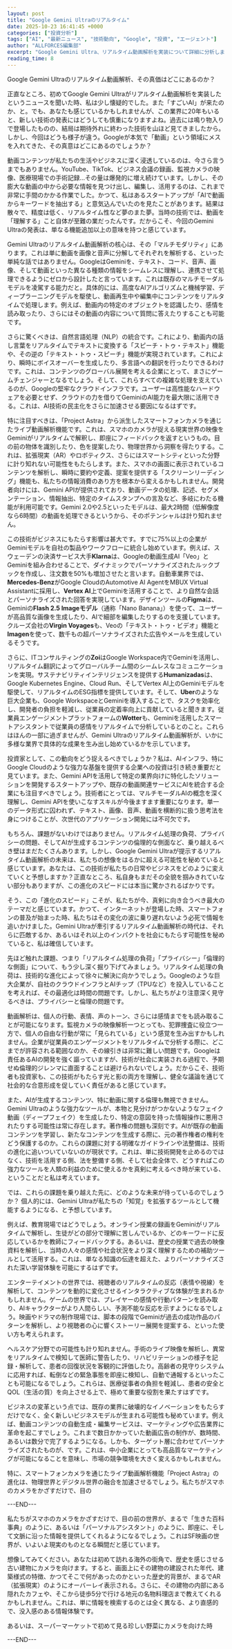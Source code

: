 ```yaml
---
layout: post
title: "Google Gemini Ultraのリアルタイム"
date: 2025-10-23 16:41:45 +0000
categories: ["投資分析"]
tags: ["AI", "最新ニュース", "技術動向", "Google", "投資", "エージェント"]
author: "ALLFORCES編集部"
excerpt: "Google Gemini Ultra、リアルタイム動画解析を実装について詳細に分析します。"
reading_time: 8
---
```


Google Gemini Ultraのリアルタイム動画解析、その真価はどこにあるのか？

正直なところ、初めてGoogle Gemini Ultraがリアルタイム動画解析を実装したというニュースを聞いた時、私は少し懐疑的でした。また「すごいAI」が来たのか、と。でも、あなたも感じているかもしれませんが、この業界に20年もいると、新しい技術の発表にはどうしても慎重になりますよね。過去には鳴り物入りで登場したものの、結局は期待外れに終わった技術を山ほど見てきましたから。しかし、今回はどうも様子が違う。Googleが本気で「動画」という領域にメスを入れてきた、その真意はどこにあるのでしょうか？

動画コンテンツが私たちの生活やビジネスに深く浸透しているのは、今さら言うまでもありません。YouTube、TikTok、ビジネス会議の録画、監視カメラの映像、医療現場での手術記録…その量は爆発的に増え続けています。しかし、その膨大な動画の中から必要な情報を見つけ出し、編集し、活用するのは、これまで非常に手間のかかる作業でした。かつて、私はあるスタートアップが「AIで動画からキーワードを抽出する」と意気込んでいたのを見たことがあります。結果は散々で、精度は低く、リアルタイム性など夢のまた夢。当時の技術では、動画を「理解する」こと自体が至難の業だったんです。だからこそ、今回のGemini Ultraの発表は、単なる機能追加以上の意味を持つと感じています。

Gemini Ultraのリアルタイム動画解析の核心は、その「マルチモダリティ」にあります。これは単に動画を画像と音声に分解してそれぞれを解析する、といった単純な話ではありません。GoogleはGeminiを、テキスト、コード、音声、画像、そして動画といった異なる種類の情報をシームレスに理解し、連携させて処理できるようにゼロから設計したと言っています。これは既存のマルチモーダルモデルを凌駕する能力だと。具体的には、高度なAIアルゴリズムと機械学習、ディープラーニングモデルを駆使し、動画再生中や編集中にコンテンツをリアルタイムで処理します。例えば、動画内の特定のオブジェクトを認識したり、感情を読み取ったり、さらにはその動画の内容について質問に答えたりすることも可能です。

さらに驚くべきは、自然言語処理（NLP）の統合です。これにより、動画内の話し言葉をリアルタイムでテキストに変換する「スピーチ・トゥ・テキスト」機能や、その逆の「テキスト・トゥ・スピーチ」機能が実現されています。これにより、瞬時にボイスオーバーを生成したり、多言語への翻訳を行ったりできるわけです。これは、コンテンツのグローバル展開を考える企業にとって、まさにゲームチェンジャーとなるでしょう。そして、これらすべての複雑な処理を支えているのが、Googleの堅牢なクラウドインフラです。ユーザーは高性能なハードウェアを必要とせず、クラウドの力を借りてGeminiのAI能力を最大限に活用できる。これは、AI技術の民主化をさらに加速させる要因になるはずです。

特に注目すべきは、「Project Astra」から派生したスマートフォンカメラを通じたライブ動画解析機能です。これは、スマホのカメラが捉える現実世界の映像をGeminiがリアルタイムで解釈し、即座にフィードバックを返すというもの。目の前の物体を識別したり、色を提案したり、物理世界から洞察を得たりする。これは、拡張現実（AR）やロボティクス、さらにはスマートシティといった分野に計り知れない可能性をもたらします。また、スマホの画面に表示されているコンテンツを解析し、瞬時に要約や定義、提案を提供する「スクリーンリーディング」機能も、私たちの情報消費のあり方を根本から変えるかもしれません。開発者向けには、Gemini APIが提供されており、動画データの処理、記述、セグメンテーション、情報抽出、特定のタイムスタンプへの言及など、多岐にわたる機能が利用可能です。Gemini 2.0や2.5といったモデルは、最大2時間（低解像度なら6時間）の動画を処理できるというから、そのポテンシャルは計り知れません。

この技術がビジネスにもたらす影響は甚大です。すでに75%以上の企業がGeminiモデルを自社の製品やワークフローに統合し始めています。例えば、スウェーデンの決済サービス大手**Klarna**は、Googleの動画生成AI「Veo」とGeminiを組み合わせることで、ダイナミックでパーソナライズされたルックブックを作成し、注文数を50%も増加させたと言います。自動車業界では、**Mercedes-Benz**がGoogle CloudのAutomotive AI AgentをMBUX Virtual Assistantに採用し、**Vertex AI**上でGeminiを活用することで、より自然な会話とパーソナライズされた回答を実現しています。デザインツールの**Figma**は、Geminiの**Flash 2.5 Imageモデル**（通称「Nano Banana」）を使って、ユーザーが高品質な画像を生成したり、AIで細部を編集したりするのを支援しています。クルーズ会社の**Virgin Voyages**も、Veoの「テキスト・トゥ・ビデオ」機能と**Imagen**を使って、数千もの超パーソナライズされた広告やメールを生成しているそうです。

さらに、ITコンサルティングの**Zoi**はGoogle Workspace内でGeminiを活用し、リアルタイム翻訳によってグローバルチーム間のシームレスなコミュニケーションを実現。サステナビリティインテリジェンスを提供する**Humanizadas**は、Google Kubernetes Engine、Cloud Run、そしてVertex AI上のGeminiモデルを駆使して、リアルタイムのESG指標を提供しています。そして、**Uber**のような巨大企業も、Google WorkspaceとGeminiを導入することで、タスクを効率化し、開発者の負担を軽減し、従業員の定着率向上に貢献していると聞きます。従業員エンゲージメントプラットフォームの**Wotter**も、Geminiを活用したスマートアシスタントで従業員の感情をリアルタイムで分析しているとのこと。これらはほんの一部に過ぎませんが、Gemini Ultraのリアルタイム動画解析が、いかに多様な業界で具体的な成果を生み出し始めているかを示しています。

投資家として、この動向をどう捉えるべきでしょうか？私は、AIインフラ、特にGoogle Cloudのような強力な基盤を提供する企業への投資は引き続き重要だと見ています。また、Gemini APIを活用して特定の業界向けに特化したソリューションを開発するスタートアップや、既存の動画関連サービスにAIを統合する企業にも注目すべきでしょう。技術者にとっては、マルチモーダルAIの概念を深く理解し、Gemini APIを使いこなすスキルが今後ますます重要になります。単一のデータ形式に囚われず、テキスト、画像、音声、動画を横断的に扱う思考法を身につけることが、次世代のアプリケーション開発には不可欠です。

もちろん、課題がないわけではありません。リアルタイム処理の負荷、プライバシーの問題、そしてAIが生成するコンテンツの倫理的な側面など、乗り越えるべき壁はまだたくさんあります。しかし、Google Gemini Ultraが提示するリアルタイム動画解析の未来は、私たちの想像をはるかに超える可能性を秘めていると感じています。あなたは、この技術が私たちの日常やビジネスをどのように変えていくと予想しますか？正直なところ、私自身もまだその全貌を掴みきれていない部分もありますが、この進化のスピードには本当に驚かされるばかりです。

そう、この「進化のスピード」こそが、私たちが今、真剣に向き合うべき最大のテーマだと感じています。かつて、インターネットが登場した時、スマートフォンの普及が始まった時、私たちはその変化の波に乗り遅れないよう必死で情報を追いかけました。Gemini Ultraが牽引するリアルタイム動画解析の時代は、それらに匹敵するか、あるいはそれ以上のインパクトを社会にもたらす可能性を秘めていると、私は確信しています。

先ほど触れた課題、つまり「リアルタイム処理の負荷」「プライバシー」「倫理的な側面」について、もう少し深く掘り下げてみましょう。リアルタイム処理の負荷は、技術的な進化によって徐々に解決に向かうでしょう。Googleのような巨大企業が、自社のクラウドインフラとAIチップ（TPUなど）を投入していることを考えれば、その最適化は時間の問題です。しかし、私たちがより注意深く見守るべきは、プライバシーと倫理の問題です。

動画解析は、個人の行動、表情、声のトーン、さらには感情までをも読み取ることが可能になります。監視カメラの映像解析一つとっても、犯罪捜査に役立つ一方で、個人の自由な行動が常に「見られている」という感覚を生み出すかもしれません。企業が従業員のエンゲージメントをリアルタイムで分析する際に、どこまでが許容される範囲なのか、その線引きは非常に難しい問題です。Googleは責任あるAIの開発を強く謳っていますが、技術が社会に実装される過程で、予期せぬ倫理的ジレンマに直面することは避けられないでしょう。だからこそ、技術者も投資家も、この技術がもたらす光と影の両方を理解し、健全な議論を通じて社会的な合意形成を促していく責任があると感じています。

また、AIが生成するコンテンツ、特に動画に関する倫理も無視できません。Gemini Ultraのような強力なツールが、本物と見分けがつかないようなフェイク動画（ディープフェイク）を生成したり、特定の意図を持った情報操作に悪用されたりする可能性は常に存在します。著作権の問題も深刻です。AIが既存の動画コンテンツを学習し、新たなコンテンツを生成する際に、元の著作権者の権利をどう保護するのか。これらの課題に対する明確なガイドラインや法整備は、技術の進化に追いついていないのが現状です。これは、単に技術開発を止めるのではなく、技術を活用する側、法を整備する側、そして社会全体で、どうすればこの強力なツールを人類の利益のために使えるかを真剣に考えるべき時が来ている、ということだと私は考えています。

では、これらの課題を乗り越えた先に、どのような未来が待っているのでしょうか？ 個人的には、Gemini Ultraが私たちの「知覚」を拡張するツールとして機能するようになる、と予想しています。

例えば、教育現場ではどうでしょう。オンライン授業の録画をGeminiがリアルタイムで解析し、生徒がどの部分で理解に苦しんでいるか、どのキーワードに反応しているかを教師にフィードバックする。あるいは、歴史の授業で過去の映像資料を解析し、当時の人々の感情や社会状況をより深く理解するための補助ツールとして活用する。これは、単なる知識の伝達を超えた、よりパーソナライズされた深い学習体験を可能にするはずです。

エンターテイメントの世界では、視聴者のリアルタイムの反応（表情や視線）を解析して、コンテンツを動的に変化させるインタラクティブな体験が生まれるかもしれません。ゲームの世界では、プレイヤーの感情や行動パターンを読み取り、AIキャラクターがより人間らしい、予測不能な反応を示すようになるでしょう。映画やドラマの制作現場では、脚本の段階でGeminiが過去の成功作品のパターンを解析し、より視聴者の心に響くストーリー展開を提案する、といった使い方も考えられます。

ヘルスケア分野での可能性も計り知れません。手術のライブ映像を解析し、異常をリアルタイムで検知して医師に警告したり、リハビリテーションの様子を記録・解析して、患者の回復状況を客観的に評価したり。高齢者の見守りシステムに応用すれば、転倒などの緊急事態を即座に検知し、自動で通報するといったことも可能になるでしょう。これらは、医療従事者の負担を軽減し、患者の安全とQOL（生活の質）を向上させる上で、極めて重要な役割を果たすはずです。

ビジネスの変革という点では、既存の業界に破壊的なイノベーションをもたらすだけでなく、全く新しいビジネスモデルが生まれる可能性も秘めています。例えば、動画コンテンツの自動生成・編集サービスは、マーケティングや広告業界に革命を起こすでしょう。これまで数日かかっていた動画広告の制作が、数時間、あるいは数分で完了するようになる。しかも、ターゲット層に合わせてパーソナライズされたものが、です。これは、中小企業にとっても高品質なマーケティングが可能になることを意味し、市場の競争環境を大きく変えるかもしれません。

特に、スマートフォンカメラを通じたライブ動画解析機能「Project Astra」の進化は、物理世界とデジタル世界の融合を加速させるでしょう。私たちがスマホのカメラをかざすだけで、目の

---END---

私たちがスマホのカメラをかざすだけで、目の前の世界が、まるで「生きた百科事典」のように、あるいは「パーソナルアシスタント」のように、即座に、そして文脈に沿った情報を提供してくれるようになるでしょう。これはSF映画の世界が、いよいよ現実のものとなる瞬間だと感じています。

想像してみてください。あなたは初めて訪れる海外の街角で、歴史を感じさせる古い建物にカメラを向けます。すると、画面上にその建物の建設された年代、建築様式の特徴、かつてそこで何があったのかといった歴史的背景が、まるでAR（拡張現実）のようにオーバーレイ表示される。さらに、その建物の内部にある隠れたカフェや、そこから徒歩5分で行ける地元の名物料理店まで教えてくれるかもしれません。これは、単に情報を検索するのとは全く異なる、より直感的で、没入感のある情報体験です。

あるいは、スーパーマーケットで初めて見る珍しい野菜にカメラを向けた時

---END---